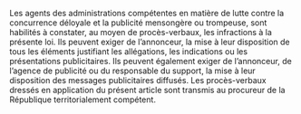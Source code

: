 Les agents des administrations compétentes en matière de lutte contre la concurrence déloyale et la publicité mensongère ou trompeuse, sont habilités à constater, au moyen de procès-verbaux, les infractions à la présente loi.
Ils peuvent exiger de l’annonceur, la mise à leur disposition de tous les éléments justifiant les allégations, les indications ou les présentations publicitaires.
Ils peuvent également exiger de l’annonceur, de l’agence de publicité ou du responsable du support, la mise à leur disposition des messages publicitaires diffusés.
Les procès-verbaux dressés en application du présent article sont transmis au procureur de la République territorialement compétent.
